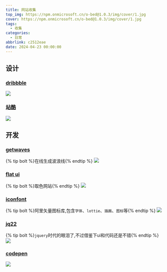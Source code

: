 ```yaml
---
title: 网站收集
top_img: https://npm.onmicrosoft.cn/o-bed@1.0.3/img/cover/1.jpg
cover: https://npm.onmicrosoft.cn/o-bed@1.0.3/img/cover/1.jpg
tags:
  - 收集
categories:
  - 日常
abbrlink: c2512eae
date: 2024-04-23 00:00:00
---
```


## 设计
### [dribbble](https://dribbble.com/)
![](https://npm.onmicrosoft.cn/o-bed@1.0.3/img/collect/1.png)

### [站酷](https://www.zcool.com.cn/)
![](https://npm.onmicrosoft.cn/o-bed@1.0.3/img/collect/2.png)

## 开发
### [getwaves](https://getwaves.io/)
{% tip bolt %}在线生成波浪线{% endtip %}
![](https://npm.onmicrosoft.cn/o-bed@1.0.3/img/collect/3.png)

### [flat ui](https://flatuicolors.com/)
{% tip bolt %}取色网站{% endtip %}
![](https://npm.onmicrosoft.cn/o-bed@1.0.3/img/collect/4.png)

### [iconfont](https://www.iconfont.cn/)
{% tip bolt %}阿里矢量图标库,包含`字体`、`lottie`、`插画`、`图标`等{% endtip %}
![](https://npm.onmicrosoft.cn/o-bed@1.0.3/img/collect/5.png)

### [jq22](https://www.jq22.com/)
{% tip bolt %}`jquery`时代的眼泪了,不过借鉴下ui和代码还是不错{% endtip %}
![](https://npm.onmicrosoft.cn/o-bed@1.0.3/img/collect/6.png)

### [codepen](https://codepen.io/)
![](https://npm.onmicrosoft.cn/o-bed@1.0.3/img/collect/7.png)